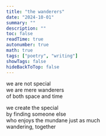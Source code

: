 ```yaml
---
title: "the wanderers"
date: "2024-10-01"
summary: ""
description: ""
toc: false
readTime: true
autonumber: true
math: true
tags: ["poetry", "writing"]
showTags: false
hideBackToTop: false
---
```


we are not special  
we are mere wanderers  
of both space and time  

we create the special  
by finding someone else  
who enjoys the mundane just as much  
wandering, together  